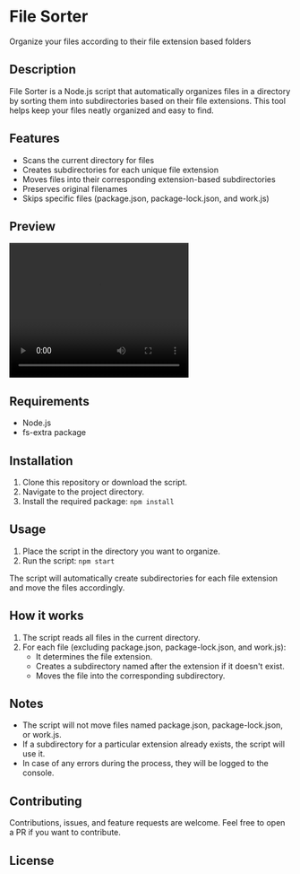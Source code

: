 # File Sorter

Organize your files according to their file extension based folders

## Description

File Sorter is a Node.js script that automatically organizes files in a directory by sorting them into subdirectories based on their file extensions. This tool helps keep your files neatly organized and easy to find.

## Features

- Scans the current directory for files
- Creates subdirectories for each unique file extension
- Moves files into their corresponding extension-based subdirectories
- Preserves original filenames
- Skips specific files (package.json, package-lock.json, and work.js)

## Preview
<video width="320" height="240" autoplay loop>
  <source src="./file-sort.mp4" type="video/mp4">
</video>

## Requirements

- Node.js
- fs-extra package

## Installation

1. Clone this repository or download the script.
2. Navigate to the project directory.
3. Install the required package: `npm install`


## Usage

1. Place the script in the directory you want to organize.
2. Run the script: `npm start`

The script will automatically create subdirectories for each file extension and move the files accordingly.

## How it works

1. The script reads all files in the current directory.
2. For each file (excluding package.json, package-lock.json, and work.js):
   - It determines the file extension.
   - Creates a subdirectory named after the extension if it doesn't exist.
   - Moves the file into the corresponding subdirectory.

## Notes

- The script will not move files named package.json, package-lock.json, or work.js.
- If a subdirectory for a particular extension already exists, the script will use it.
- In case of any errors during the process, they will be logged to the console.

## Contributing

Contributions, issues, and feature requests are welcome. Feel free to open a PR if you want to contribute.

## License

